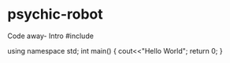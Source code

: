 # psychic-robot
Code away- Intro
#include <iostream>
  
  using namespace std;
  int main()
  {
  cout<<"Hello World";
  return 0;
  }
